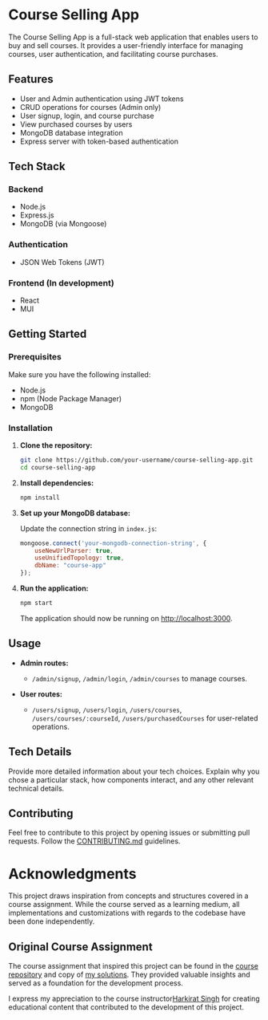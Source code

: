 # Course Selling App

The Course Selling App is a full-stack web application that enables users to buy and sell courses. It provides a user-friendly interface for managing courses, user authentication, and facilitating course purchases.

## Features

- User and Admin authentication using JWT tokens
- CRUD operations for courses (Admin only)
- User signup, login, and course purchase
- View purchased courses by users
- MongoDB database integration
- Express server with token-based authentication

## Tech Stack

### Backend

- Node.js
- Express.js
- MongoDB (via Mongoose)

### Authentication

- JSON Web Tokens (JWT)

### Frontend (In development)

- React
- MUI

## Getting Started

### Prerequisites

Make sure you have the following installed:

- Node.js
- npm (Node Package Manager)
- MongoDB

### Installation

1. **Clone the repository:**

   ```bash
   git clone https://github.com/your-username/course-selling-app.git
   cd course-selling-app
   ```

2. **Install dependencies:**

   ```bash
   npm install
   ```

3. **Set up your MongoDB database:**

   Update the connection string in `index.js`:

   ```javascript
   mongoose.connect('your-mongodb-connection-string', {
       useNewUrlParser: true,
       useUnifiedTopology: true,
       dbName: "course-app"
   });
   ```

4. **Run the application:**

   ```bash
   npm start
   ```

   The application should now be running on [http://localhost:3000](http://localhost:3000).

## Usage

- **Admin routes:**
  - `/admin/signup`, `/admin/login`, `/admin/courses` to manage courses.

- **User routes:**
  - `/users/signup`, `/users/login`, `/users/courses`, `/users/courses/:courseId`, `/users/purchasedCourses` for user-related operations.

## Tech Details

Provide more detailed information about your tech choices. Explain why you chose a particular stack, how components interact, and any other relevant technical details.

## Contributing

Feel free to contribute to this project by opening issues or submitting pull requests. Follow the [CONTRIBUTING.md](CONTRIBUTING.md) guidelines.

# Acknowledgments

This project draws inspiration from concepts and structures covered in a course assignment. While the course served as a learning medium, all implementations and customizations with regards to the codebase have been done independently.

## Original Course Assignment

The course assignment that inspired this project can be found in the [course repository](https://github.com/100xDevs-hkirat/all-assignments/blob/main/week-2/Week-2-Assignments/02-nodejs/todoServer.js) and copy of [my solutions](https://github.com/GENIUS-Aafaque/HKirat-FullStack/blob/main/week-2/Week-2-Assignments/02-nodejs/todoServer.js). They provided valuable insights and served as a foundation for the development process.

I express my appreciation to the course instructor[Harkirat Singh](https://github.com/100xDevs-hkirat) for creating educational content that contributed to the development of this project.

